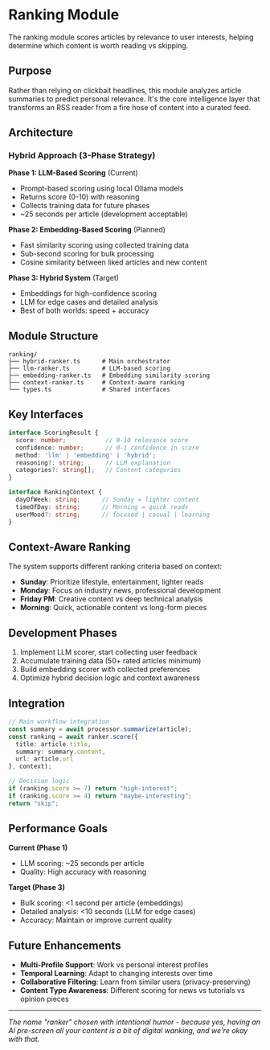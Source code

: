 # Ranking Module

The ranking module scores articles by relevance to user interests, helping determine which content is worth reading vs skipping.

## Purpose

Rather than relying on clickbait headlines, this module analyzes article summaries to predict personal relevance. It's the core intelligence layer that transforms an RSS reader from a fire hose of content into a curated feed.

## Architecture

### Hybrid Approach (3-Phase Strategy)

**Phase 1: LLM-Based Scoring** (Current)
- Prompt-based scoring using local Ollama models
- Returns score (0-10) with reasoning
- Collects training data for future phases
- ~25 seconds per article (development acceptable)

**Phase 2: Embedding-Based Scoring** (Planned)
- Fast similarity scoring using collected training data
- Sub-second scoring for bulk processing
- Cosine similarity between liked articles and new content

**Phase 3: Hybrid System** (Target)
- Embeddings for high-confidence scoring
- LLM for edge cases and detailed analysis
- Best of both worlds: speed + accuracy

## Module Structure

```
ranking/
├── hybrid-ranker.ts      # Main orchestrator
├── llm-ranker.ts         # LLM-based scoring
├── embedding-ranker.ts   # Embedding similarity scoring
├── context-ranker.ts     # Context-aware ranking
└── types.ts              # Shared interfaces
```

## Key Interfaces

```typescript
interface ScoringResult {
  score: number;           // 0-10 relevance score
  confidence: number;      // 0-1 confidence in score
  method: 'llm' | 'embedding' | 'hybrid';
  reasoning?: string;      // LLM explanation
  categories?: string[];   // Content categories
}

interface RankingContext {
  dayOfWeek: string;      // Sunday = lighter content
  timeOfDay: string;      // Morning = quick reads
  userMood?: string;      // focused | casual | learning
}
```

## Context-Aware Ranking

The system supports different ranking criteria based on context:

- **Sunday**: Prioritize lifestyle, entertainment, lighter reads
- **Monday**: Focus on industry news, professional development
- **Friday PM**: Creative content vs deep technical analysis
- **Morning**: Quick, actionable content vs long-form pieces

## Development Phases

1. Implement LLM scorer, start collecting user feedback
2. Accumulate training data (50+ rated articles minimum)
3. Build embedding scorer with collected preferences
4. Optimize hybrid decision logic and context awareness

## Integration

```typescript
// Main workflow integration
const summary = await processor.summarize(article);
const ranking = await ranker.score({
  title: article.title,
  summary: summary.content,
  url: article.url
}, context);

// Decision logic
if (ranking.score >= 7) return "high-interest";
if (ranking.score >= 4) return "maybe-interesting";
return "skip";
```

## Performance Goals

**Current (Phase 1)**
- LLM scoring: ~25 seconds per article
- Quality: High accuracy with reasoning

**Target (Phase 3)**
- Bulk scoring: <1 second per article (embeddings)
- Detailed analysis: <10 seconds (LLM for edge cases)
- Accuracy: Maintain or improve current quality

## Future Enhancements

- **Multi-Profile Support**: Work vs personal interest profiles
- **Temporal Learning**: Adapt to changing interests over time
- **Collaborative Filtering**: Learn from similar users (privacy-preserving)
- **Content Type Awareness**: Different scoring for news vs tutorials vs opinion pieces

---

*The name "ranker" chosen with intentional humor - because yes, having an AI pre-screen all your content is a bit of digital wanking, and we're okay with that.*